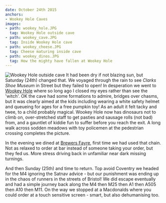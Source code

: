 ```yaml
---
date: October 24th 2015
anchors:
- Wookey Hole Caves
images:
- path: wookey_hole.JPG
  tag: Wookey Hole outside cave
- path: wookey_cave.JPG
  tag: Inside Wookey Hole cave
- path: wookey_cheese.JPG
  tag: Cheese maturing inside cave
- path: wookey_dinos.JPG
  tag: How the mighty have fallen at Wookey Hole
---
```

![Wookey Hole outside cave](wookey_hole.JPG)
It had been dry if not blazing sun, but Saturday (24th) changed that. We voyaged through
the rain to see *Clarks Shoe Museum* in Street but they failed
to open! In desperation we went to [Wookey Hole](https://www.wookey.co.uk/) where so long ago
I closed my eyes rather than see the 'witch'. OK the cave had some formations to admire,
bridges over chasms, but it was clearly aimed at the kids including wearing a white safety
helmet and queueing for ages for a free pumpkin toy! As an adult it felt tacky and twee, to
a child probably magical. Wookey Hole now has dinosaurs not to climb on, over-stretched staff
to get pasties and sausage rolls (not bad) from, and a gauntlet of kiddie fun to suffer
before you reach the exit. A long walk across sodden meadows with toy policemen at the
pedestrian crossing completes the picture.

In the evening we dined at [Brewers Fayre](https://www.brewersfayre.co.uk/pub-restaurant/Somerset/Sidcot-Arms-Weston-Super-Mare.html), first time we had used that chain.
Not as relaxed to order at bar instead of someone taking your order, but they fed us.
More stress driving back in unfamiliar near dark missing turnings.

And then Sunday (25th) and time to return. Top avoid Coventry we headed for the M4 ignoring
the Satnav advice - but our punishment was ending up in the chaos of runners in the
streets of Bristol! We did escape eventually and had a simple journey back along the M4 then
M25 then A1 then A505 then A10 then M11. On the way we stopped at a Macdonalds where you
could order at a touch sensitive screen - smart, but also dehumanising too.

